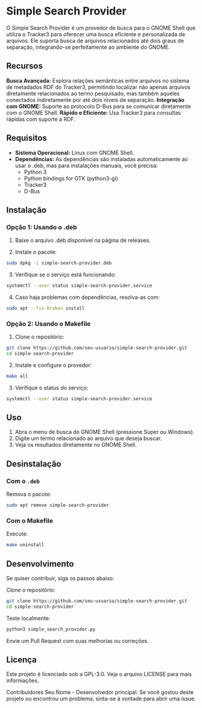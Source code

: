 # Simple Search Provider

O Simple Search Provider é um provedor de busca para o GNOME Shell que utiliza o Tracker3 para oferecer uma busca eficiente e personalizada de arquivos. Ele suporta busca de arquivos relacionados até dois graus de separação, integrando-se perfeitamente ao ambiente do GNOME.

## Recursos
**Busca Avançada:** Explora relações semânticas entre arquivos no sistema de metadados RDF do Tracker3, permitindo localizar não apenas arquivos diretamente relacionados ao termo pesquisado, mas também aqueles conectados indiretamente por até dois níveis de separação.
**Integração com GNOME:** Suporte ao protocolo D-Bus para se comunicar diretamente com o GNOME Shell.
**Rápido e Eficiente:** Usa Tracker3 para consultas rápidas com suporte a RDF.

## Requisitos
* **Sistema Operacional:** Linux com GNOME Shell.
* **Dependências:** As dependências são instaladas automaticamente ao usar o .deb, mas para instalações manuais, você precisa:
  * Python 3
  * Python bindings for GTK (python3-gi)
  * Tracker3
  * D-Bus

## Instalação

### Opção 1: Usando o .deb
1. Baixe o arquivo .deb disponível na página de releases.

2. Instale o pacote:

```bash
sudo dpkg -i simple-search-provider.deb
```

3. Verifique se o serviço está funcionando:

```bash
systemctl --user status simple-search-provider.service
```

4. Caso haja problemas com dependências, resolva-as com:

```bash
sudo apt --fix-broken install
```

### Opção 2: Usando o Makefile
1. Clone o repositório:

```bash
git clone https://github.com/seu-usuario/simple-search-provider.git
cd simple-search-provider
```

2. Instale e configure o provedor:

```bash
make all
```

3. Verifique o status do serviço:

```bash
systemctl --user status simple-search-provider.service
```

## Uso
1. Abra o menu de busca do GNOME Shell (pressione Super ou Windows).
2. Digite um termo relacionado ao arquivo que deseja buscar.
3. Veja os resultados diretamente no GNOME Shell.

## Desinstalação
### Com o `.deb`
Remova o pacote:
```bash
sudo apt remove simple-search-provider
```

### Com o Makefile
Execute:
```bash
make uninstall
```

## Desenvolvimento
Se quiser contribuir, siga os passos abaixo:

Clone o repositório:

```bash
git clone https://github.com/seu-usuario/simple-search-provider.git
cd simple-search-provider
```

Teste localmente:

```bash
python3 simple_search_provider.py
```

Envie um Pull Request com suas melhorias ou correções.

## Licença
Este projeto é licenciado sob a GPL-3.0. Veja o arquivo LICENSE para mais informações.

Contribuidores
Seu Nome - Desenvolvedor principal.
Se você gostou deste projeto ou encontrou um problema, sinta-se à vontade para abrir uma issue.


